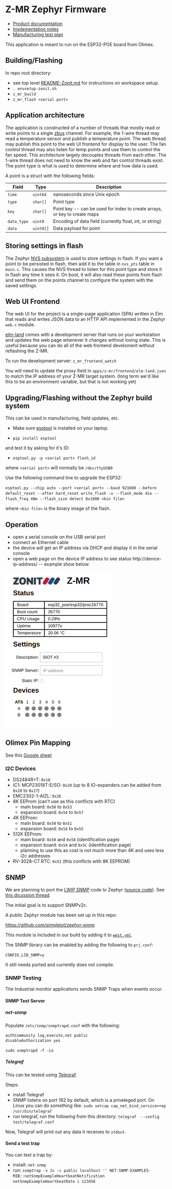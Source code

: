 # Z-MR Zephyr Firmware

- [Product documentation](https://gitea.zonit.com/Zonit-Dev/product/src/branch/master/z-mr)
- [Implementation notes](implementation.md)
- [Manufacturing test plan](https://gitea.zonit.com/Zonit-Dev/product/src/branch/master/z-mr/z-mr-mfg-test.md)

This application is meant to run on the ESP32-POE board from Olimex.

## Building/Flashing

In repo root directory:

- see top level
  [README-Zonit.md](https://gitea.zonit.com/Zonit-Dev/zephyr-zonit/src/branch/main/README-Zonit.md)
  for instructions on workspace setup.
- `. envsetup-zonit.sh`
- `z_mr_build`
- `z_mr_flash <serial port>`

## Application architecture

The application is constructed of a number of threads that mostly read or write
points to a single
[zbus](https://docs.zephyrproject.org/latest/services/zbus/index.html) channel.
For example, the 1-wire thread may read a temperature sensor and publish a
temperature point. The web thread may publish this point to the web UI frontend
for display to the user. The fan control thread may also listen for temp points
and use them to control the fan speed. This architecture largely decouples
threads from each other. The 1-wire thread does not need to know the web and fan
control threads exist. The point type is what is used to determine where and how
data is used.

A point is a struct with the following fields:

| Field       | Type      | Description                                                                |
| ----------- | --------- | -------------------------------------------------------------------------- |
| `time`      | `uint64`  | nanoseconds since Unix epoch                                               |
| `type`      | `char[]`  | Point type                                                                 |
| `key`       | `char[]`  | Point key -- can be used for index to create arrays, or key to create maps |
| `data_type` | `uint8`   | Encoding of data field (currently float, int, or string)                   |
| `data`      | `uint8[]` | Data payload for point                                                     |

## Storing settings in flash

The Zephyr
[NVS subsystem](https://docs.zephyrproject.org/latest/services/storage/nvs/nvs.html)
is used to store settings in flash. If you want a point to be persisted in
flash, then add it to the table in `nvs_pts` table in `main.c`. This causes the
NVS thread to listen for this point type and store it in flash any time it sees
it. On boot, it will also read these points from flash and send them on the
points channel to configure the system with the saved settings.

## Web UI Frontend

The web UI for the project is a single-page application (SPA) written in Elm
that reads and writes JSON data to an HTTP API implemented in the Zephyr `web.c`
module.

[elm-land](https://elm.land/) comes with a development server that runs on your
workstation and updates the web page whenever it changes without losing state.
This is useful because you can do all of the web frontend develoment without
reflashing the Z-MR.

To run the development server: `z_mr_frontend_watch`

You will need to update the proxy field in `apps/z-mr/frontend/elm-land.json` to
match the IP address of your Z-MR target system. (long term we'd like this to be
an environment variable, but that is not working yet)

## Upgrading/Flashing without the Zephyr build system

This can be used in manufacturing, field updates, etc.

- Make sure
  [esptool](https://docs.espressif.com/projects/esptool/en/latest/esp32/) is
  installed on your laptop.

- `pip install esptool`

and test it by asking for it's ID:

- `esptool.py -p <serial port> flash_id`

where `<serial port>` will normally be `/dev/ttyUSB0`

Use the following command line to upgrade the ESP32:

`esptool.py --chip auto --port <serial port> --baud 921600 --before default_reset --after hard_reset write_flash -u --flash_mode dio --flash_freq 40m --flash_size detect 0x1000 <bin file>`

where `<bin file>` is the binary image of the flash.

## Operation

- open a serial console on the USB serial port
- connect an Ethernet cable
- the device will get an IP address via DHCP and display it in the serial
  console
- open a web page on the device IP address to see status
  http://device-ip-address/ -- example show below:

![image-20250122124617555](assets/image-20250122124617555.png)

## Olimex Pin Mapping

See this
[Google sheet](https://docs.google.com/spreadsheets/d/1NxzXzAdNQBaqCcLCUICzmVlSp7WfoR5nhxfbvqUGQ6Q/edit?gid=0#gid=0:w)

### I2C Devices

- DS2484R+T: `0x18`
- IC1: MCP23018T-E/SO: `0x20` (up to 8 IO-expanders can be added from `0x20` to
  `0x27`)
- EMC2302-1-AIZL: `0x2E`
- 8K EEProm (can't use as this conflicts with RTC)
  - main board: `0x50` to `0x53`
  - expansion board: `0x54` to `0x57`
- 4K EEProm:
  - main board: `0x50` to `0x51`
  - expansion board: `0x54` to `0x55`
- 512K EEProm:
  - main board: `0x50` and `0x58` (identification page)
  - expansion board: `0x54` and `0x5C` (identification page)
  - planning to use this as cost is not much more than 4K and uses less i2c
    addresses
- RV-3028-C7 RTC: `0x52` (this conflicts with 8K EEPROM)

## SNMP

We are planning to port the
[LWIP SNMP](https://www.nongnu.org/lwip/2_1_x/group__snmp.html) code to Zephyr
([source code](https://github.com/lwip-tcpip/lwip/tree/master/src/apps/snmp)).
See
[this dicussion thread](https://github.com/zephyrproject-rtos/zephyr/discussions/80648).

The initial goal is to support SNMPv2c.

A public Zephyr module has been set up in this repo:

https://github.com/simpleiot/zephyr-snmp

This module is included in our build by adding it to
[`west.yml`](../../west.yml).

The SNMP library can be enabled by adding the following to `prj.conf`:

`CONFIG_LIB_SNMP=y`

It still needs ported and currently does not compile.

### SNMP Testing

The Industrial monitor applications sends SNMP Traps when events occur.

#### SNMP Test Server

##### net-snmp

Populate `/etc/snmp/snmptrapd.conf` with the following:

```
authCommunity log,execute,net public
disableAuthorization yes
```

`sudo snmptrapd -f -Lo`

##### Telegraf

This can be tested using
[Telegraf](https://www.influxdata.com/time-series-platform/telegraf/).

Steps:

- install Telegraf
- SNMP listens on port 162 by default, which is a priveleged port. On Linux you
  can do something like:
  `sudo setcap cap_net_bind_service=+ep /usr/bin/telegraf`
- run telegraf, run the following from this directory:
  `telegraf  --config test/telegraf.conf`

Now, Telegraf will print out any data it receives to `stdout`.

#### Send a test trap

You can test a trap by:

- install: `net-snmp`
- run:
  `snmptrap -v 2c -c public localhost '' NET-SNMP-EXAMPLES-MIB::netSnmpExampleHeartbeatNotification netSnmpExampleHeartbeatRate i 123456`
